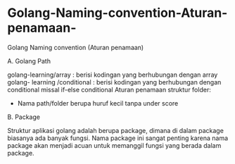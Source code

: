 # Golang-Naming-convention-Aturan-penamaan-
Golang Naming convention (Aturan penamaan)

A. Golang Path

golang-learning/array : berisi kodingan yang berhubungan dengan array
golang- learning /conditional : berisi kodingan yang berhubungan dengan conditional missal if-else conditional
Aturan penamaan struktur folder:
- Nama path/folder berupa huruf kecil tanpa under score

B. Package

Struktur aplikasi golang adalah berupa package, dimana di dalam package biasanya ada banyak fungsi. Nama package ini sangat penting karena nama package akan menjadi acuan untuk memanggil fungsi yang berada dalam package.
